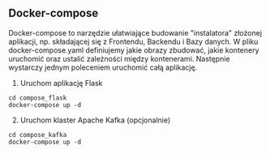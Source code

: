 ## Docker-compose

Docker-compose to narzędzie ułatwiające budowanie "instalatora" złożonej aplikacji, np. składającej się z Frontendu, Backendu i Bazy danych.
W pliku docker-compose.yaml definiujemy jakie obrazy zbudować, jakie kontenery uruchomić oraz ustalić zależności między kontenerami.
Następnie wystarczy jednym poleceniem uruchomić całą aplikację.

1. Uruchom aplikację Flask
```
cd compose_flask
docker-compose up -d
```

2. Uruchom klaster Apache Kafka (opcjonalnie)
```
cd compose_kafka
docker-compose up -d
``` 
